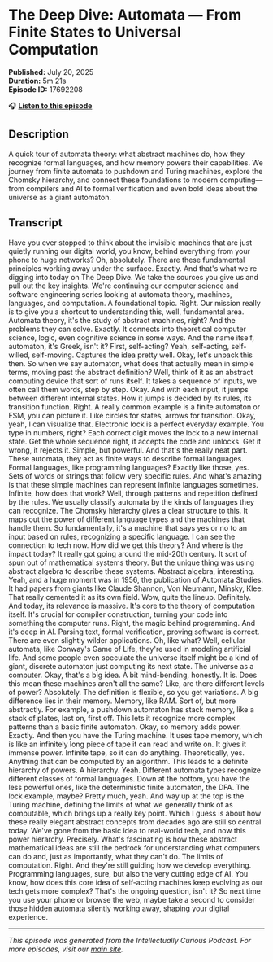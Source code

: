 # The Deep Dive: Automata — From Finite States to Universal Computation

**Published:** July 20, 2025  
**Duration:** 5m 21s  
**Episode ID:** 17692208

🎧 **[Listen to this episode](https://intellectuallycurious.buzzsprout.com/2529712/episodes/17692208-the-deep-dive-automata-—-from-finite-states-to-universal-computation)**

## Description

A quick tour of automata theory: what abstract machines do, how they recognize formal languages, and how memory powers their capabilities. We journey from finite automata to pushdown and Turing machines, explore the Chomsky hierarchy, and connect these foundations to modern computing—from compilers and AI to formal verification and even bold ideas about the universe as a giant automaton.

## Transcript

Have you ever stopped to think about the invisible machines that are just quietly running our digital world, you know, behind everything from your phone to huge networks? Oh, absolutely. There are these fundamental principles working away under the surface. Exactly. And that's what we're digging into today on The Deep Dive. We take the sources you give us and pull out the key insights. We're continuing our computer science and software engineering series looking at automata theory, machines, languages, and computation. A foundational topic. Right. Our mission really is to give you a shortcut to understanding this, well, fundamental area. Automata theory, it's the study of abstract machines, right? And the problems they can solve. Exactly. It connects into theoretical computer science, logic, even cognitive science in some ways. And the name itself, automaton, it's Greek, isn't it? First, self-acting? Yeah, self-acting, self-willed, self-moving. Captures the idea pretty well. Okay, let's unpack this then. So when we say automaton, what does that actually mean in simple terms, moving past the abstract definition? Well, think of it as an abstract computing device that sort of runs itself. It takes a sequence of inputs, we often call them words, step by step. Okay. And with each input, it jumps between different internal states. How it jumps is decided by its rules, its transition function. Right. A really common example is a finite automaton or FSM, you can picture it. Like circles for states, arrows for transition. Okay, yeah, I can visualize that. Electronic lock is a perfect everyday example. You type in numbers, right? Each correct digit moves the lock to a new internal state. Get the whole sequence right, it accepts the code and unlocks. Get it wrong, it rejects it. Simple, but powerful. And that's the really neat part. These automata, they act as finite ways to describe formal languages. Formal languages, like programming languages? Exactly like those, yes. Sets of words or strings that follow very specific rules. And what's amazing is that these simple machines can represent infinite languages sometimes. Infinite, how does that work? Well, through patterns and repetition defined by the rules. We usually classify automata by the kinds of languages they can recognize. The Chomsky hierarchy gives a clear structure to this. It maps out the power of different language types and the machines that handle them. So fundamentally, it's a machine that says yes or no to an input based on rules, recognizing a specific language. I can see the connection to tech now. How did we get this theory? And where is the impact today? It really got going around the mid-20th century. It sort of spun out of mathematical systems theory. But the unique thing was using abstract algebra to describe these systems. Abstract algebra, interesting. Yeah, and a huge moment was in 1956, the publication of Automata Studies. It had papers from giants like Claude Shannon, Von Neumann, Minsky, Klee. That really cemented it as its own field. Wow, quite the lineup. Definitely. And today, its relevance is massive. It's core to the theory of computation itself. It's crucial for compiler construction, turning your code into something the computer runs. Right, the magic behind programming. And it's deep in AI. Parsing text, formal verification, proving software is correct. There are even slightly wilder applications. Oh, like what? Well, cellular automata, like Conway's Game of Life, they're used in modeling artificial life. And some people even speculate the universe itself might be a kind of giant, discrete automaton just computing its next state. The universe as a computer. Okay, that's a big idea. A bit mind-bending, honestly. It is. Does this mean these machines aren't all the same? Like, are there different levels of power? Absolutely. The definition is flexible, so you get variations. A big difference lies in their memory. Memory, like RAM. Sort of, but more abstractly. For example, a pushdown automaton has stack memory, like a stack of plates, last on, first off. This lets it recognize more complex patterns than a basic finite automaton. Okay, so memory adds power. Exactly. And then you have the Turing machine. It uses tape memory, which is like an infinitely long piece of tape it can read and write on. It gives it immense power. Infinite tape, so it can do anything. Theoretically, yes. Anything that can be computed by an algorithm. This leads to a definite hierarchy of powers. A hierarchy. Yeah. Different automata types recognize different classes of formal languages. Down at the bottom, you have the less powerful ones, like the deterministic finite automaton, the DFA. The lock example, maybe? Pretty much, yeah. And way up at the top is the Turing machine, defining the limits of what we generally think of as computable, which brings up a really key point. Which I guess is about how these really elegant abstract concepts from decades ago are still so central today. We've gone from the basic idea to real-world tech, and now this power hierarchy. Precisely. What's fascinating is how these abstract mathematical ideas are still the bedrock for understanding what computers can do and, just as importantly, what they can't do. The limits of computation. Right. And they're still guiding how we develop everything. Programming languages, sure, but also the very cutting edge of AI. You know, how does this core idea of self-acting machines keep evolving as our tech gets more complex? That's the ongoing question, isn't it? So next time you use your phone or browse the web, maybe take a second to consider those hidden automata silently working away, shaping your digital experience.

---
*This episode was generated from the Intellectually Curious Podcast. For more episodes, visit our [main site](https://intellectuallycurious.buzzsprout.com).*
